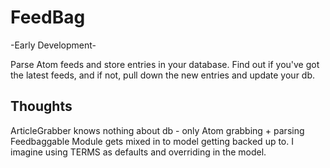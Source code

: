 # FeedBag
-Early Development-

Parse Atom feeds and store entries in your database.  Find out if you've got the latest feeds, and if not, pull down the new entries and update your db.  

## Thoughts

ArticleGrabber knows nothing about db - only Atom grabbing + parsing
Feedbaggable Module gets mixed in to model getting backed up to.
I imagine using TERMS as defaults and overriding in the model.
